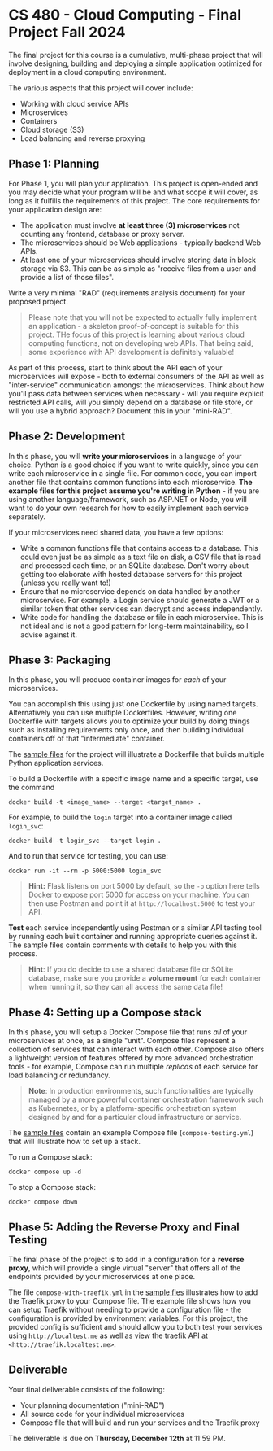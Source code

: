 # CS 480 - Cloud Computing - Final Project Fall 2024

The final project for this course is a cumulative, multi-phase project that will involve designing, building and deploying a simple application optimized for deployment in a cloud computing environment.

The various aspects that this project will cover include:

* Working with cloud service APIs
* Microservices
* Containers
* Cloud storage (S3)
* Load balancing and reverse proxying

## Phase 1: Planning

For Phase 1, you will plan your application. This project is open-ended and you may decide what your program will be and what scope it will cover, as long as it fulfills the requirements of this project. The core requirements for your application design are:

* The application must involve **at least three (3) microservices** not counting any frontend, database or proxy server.
* The microservices should be Web applications - typically backend Web APIs.
* At least one of your microservices should involve storing data in block storage via S3. This can be as simple as "receive files from a user and provide a list of those files".

Write a very minimal "RAD" (requirements analysis document) for your proposed project. 

> Please note that you will not be expected to actually fully implement an application - a skeleton proof-of-concept is suitable for this project. THe focus of this project is learning about various cloud computing functions, not on developing web APIs. That being said, some experience with API development is definitely valuable!

As part of this process, start to think about the API each of your microservices will expose - both to external consumers of the API as well as "inter-service" communication amongst the microservices. Think about how you'll pass data between services when necessary - will you require explicit restricted API calls, will you simply depend on a database or file store, or will you use a hybrid approach? Document this in your "mini-RAD".

## Phase 2: Development

In this phase, you will **write your microservices** in a language of your choice. Python is a good choice if you want to write quickly, since you can write each microservice in a single file. For common code, you can import another file that contains common functions into each microservice. **The example files for this project assume you're writing in Python** - if you are using another language/framework, such as ASP.NET or Node, you will want to do your own research for how to easily implement each service separately.

If your microservices need shared data, you have a few options:

* Write a common functions file that contains access to a database. This could even just be as simple as a text file on disk, a CSV file that is read and processed each time, or an SQLite database. Don't worry about getting too elaborate with hosted database servers for this project (unless you really want to!)
* Ensure that no microservice depends on data handled by another microservice. For example, a Login service should generate a JWT or a similar token that other services can decrypt and access independently.
* Write code for handling the database or file in each microservice. This is not ideal and is not a good pattern for long-term maintainability, so I advise against it.

## Phase 3: Packaging

In this phase, you will produce container images for *each* of your microservices. 

You can accomplish this using just one Dockerfile by using named targets. Alternatively you can use multiple Dockerfiles. However, writing one Dockerfile with targets allows you to optimize your build by doing things such as installing requirements only once, and then building individual containers off of that "intermediate" container.

The [sample files](FINAL_SAMPLE/) for the project will illustrate a Dockerfile that builds multiple Python application services.

To build a Dockerfile with a specific image name and a specific target, use the command

    docker build -t <image_name> --target <target_name> .

For example, to build the `login` target into a container image called `login_svc`:

    docker build -t login_svc --target login .

And to run that service for testing, you can use:

    docker run -it --rm -p 5000:5000 login_svc

> **Hint:** Flask listens on port 5000 by default, so the `-p` option here tells Docker to expose port 5000 for access on your machine. You can then use Postman and point it at `http://localhost:5000` to test your API.

**Test** each service independently using Postman or a similar API testing tool by running each built container and running appropriate queries against it. The sample files contain comments with details to help you with this process.

> **Hint**: If you do decide to use a shared database file or SQLite database, make sure you provide a **volume mount** for each container when running it, so they can all access the same data file!

## Phase 4: Setting up a Compose stack

In this phase, you will setup a Docker Compose file that runs *all* of your microservices at once, as a single "unit". Compose files represent a collection of services that can interact with each other. Compose also offers a lightweight version of features offered by more advanced orchestration tools - for example, Compose can run multiple *replicas* of each service for load balancing or redundancy. 

> **Note**: In production environments, such functionalities are typically managed by a more powerful container orchestration framework such as Kubernetes, or by a platform-specific orchestration system designed by and for a particular cloud infrastructure or service.

The [sample files](FINAL_SAMPLE) contain an example Compose file (`compose-testing.yml`) that will illustrate how to set up a stack.

To run a Compose stack:

    docker compose up -d

To stop a Compose stack:

    docker compose down

## Phase 5: Adding the Reverse Proxy and Final Testing

The final phase of the project is to add in a configuration for a **reverse proxy**, which will provide a single virtual "server" that offers all of the endpoints provided by your microservices at one place. 

The file `compose-with-traefik.yml` in the [sample fies](FINAL_SAMPLE) illustrates how to add the Traefik proxy to your Compose file. The example file shows how you can setup Traefik without needing to provide a configuration file - the configuration is provided by environment variables. For this project, the provided config is sufficient and should allow you to both test your services using `http://localtest.me` as well as view the traefik API at `<http://traefik.localtest.me>`.

## Deliverable

Your final deliverable consists of the following:

* Your planning documentation ("mini-RAD")
* All source code for your individual microservices
* Compose file that will build and run your services and the Traefik proxy

The deliverable is due on **Thursday, December 12th** at 11:59 PM.
